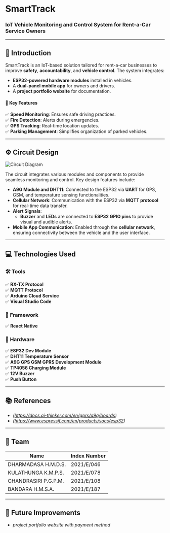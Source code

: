 # **SmartTrack**
### IoT Vehicle Monitoring and Control System for Rent-a-Car Service Owners  

---

## 📖 **Introduction**  
SmartTrack is an IoT-based solution tailored for rent-a-car businesses to improve **safety**, **accountability**, and **vehicle control**. The system integrates:  
- **ESP32-powered hardware modules** installed in vehicles.  
- A **dual-panel mobile app** for owners and drivers.  
- A **project portfolio website** for documentation.  

#### 🚩 **Key Features**  
✅ **Speed Monitoring**: Ensures safe driving practices.  
✅ **Fire Detection**: Alerts during emergencies.  
✅ **GPS Tracking**: Real-time location updates.  
✅ **Parking Management**: Simplifies organization of parked vehicles.   

---

## ⚙️ **Circuit Design**  
![Circuit Diagram](https://i.ibb.co/xmFPGhY/image.png)  

The circuit integrates various modules and components to provide seamless monitoring and control. Key design features include:  

- **A9G Module and DHT11**: Connected to the ESP32 via **UART** for GPS, GSM, and temperature sensing functionalities.  
- **Cellular Network**: Communication with the ESP32 via **MQTT protocol** for real-time data transfer.  
- **Alert Signals**:  
  - **Buzzer** and **LEDs** are connected to **ESP32 GPIO pins** to provide visual and audible alerts.  
- **Mobile App Communication**: Enabled through the **cellular network**, ensuring connectivity between the vehicle and the user interface.  

---

## 💻 **Technologies Used**  

### 🛠️ **Tools**  
✅ **RX-TX Protocol**  
✅ **MQTT Protocol**  
✅ **Arduino Cloud Service**  
✅ **Visual Studio Code**  

### 🔧 **Framework**  
✅ **React Native**  

### 🔌 **Hardware**  
✅ **ESP32 Dev Module**  
✅ **DHT11 Temperature Sensor**  
✅ **A9G GPS GSM GPRS Development Module**  
✅ **TP4056 Charging Module**  
✅ **12V Buzzer**  
✅ **Push Button**  

---

## 📚 **References**  
- *(https://docs.ai-thinker.com/en/gprs/a9g/boards)*  
- *(https://www.espressif.com/en/products/socs/esp32)*  
---

## 👥 **Team**  
| **Name**                  | **Index Number** |  
|---------------------------|------------------|  
| DHARMADASA H.M.D.S.       | 2021/E/046       |  
| KULATHUNGA K.M.P.S.       | 2021/E/078       |  
| CHANDRASIRI P.G.P.M.      | 2021/E/108       |  
| BANDARA H.M.S.A.          | 2021/E/187       |  

---

## 🌟 **Future Improvements**  
- *project portfolio website with payment method*  

